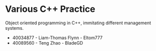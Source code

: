 # Various C++ Practice
Object oriented programming in C++, immitating different management systems.

* 40034877 - Liam-Thomas Flynn - Eltom777
* 40089560 - Teng Zhao - BladeGD

